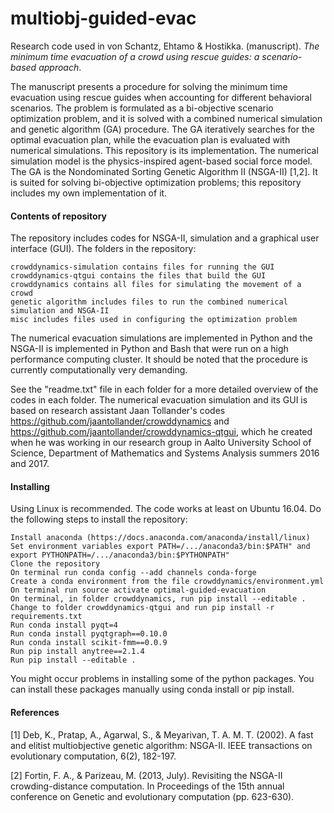 # multiobj-guided-evac

Research code used in von Schantz, Ehtamo & Hostikka. (manuscript). <em>The minimum time evacuation of a crowd using rescue guides: a scenario-based approach</em>.

The manuscript presents a procedure for solving the minimum time evacuation using rescue guides when accounting for different behavioral scenarios. The problem is formulated as a bi-objective scenario optimization problem, and it is solved with a combined numerical simulation and genetic algorithm (GA) procedure. The GA iteratively searches for the optimal evacuation plan, while the evacuation plan is evaluated with numerical simulations. This repository is its implementation. The numerical simulation model is the physics-inspired agent-based social force model. The GA is the Nondominated Sorting Genetic Algorithm II (NSGA-II) [1,2]. It is suited for solving bi-objective optimization problems; this repository includes my own implementation of it.

<h4>Contents of repository</h4>

The repository includes codes for NSGA-II, simulation and a graphical user interface (GUI). The folders in the repository:

    crowddynamics-simulation contains files for running the GUI
    crowddynamics-qtgui contains the files that build the GUI
    crowddynamics contains all files for simulating the movement of a crowd
    genetic algorithm includes files to run the combined numerical simulation and NSGA-II
    misc includes files used in configuring the optimization problem

The numerical evacuation simulations are implemented in Python and the NSGA-II is implemented in Python and Bash that were run on a high performance computing cluster. It should be noted that the procedure is currently computationally very demanding.

See the "readme.txt" file in each folder for a more detailed overview of the codes in each folder. The numerical evacuation simulation and its GUI is based on research assistant Jaan Tollander's codes https://github.com/jaantollander/crowddynamics and https://github.com/jaantollander/crowddynamics-qtgui, which he created when he was working in our research group in Aalto University School of Science, Department of Mathematics and Systems Analysis summers 2016 and 2017.


<h4>Installing</h4>

Using Linux is recommended. The code works at least on Ubuntu 16.04. Do the following steps to install the repository:

    Install anaconda (https://docs.anaconda.com/anaconda/install/linux)
    Set environment variables export PATH=/.../anaconda3/bin:$PATH" and export PYTHONPATH=/.../anaconda3/bin:$PYTHONPATH"
    Clone the repository
    On terminal run conda config --add channels conda-forge
    Create a conda environment from the file crowddynamics/environment.yml
    On terminal run source activate optimal-guided-evacuation
    On terminal, in folder crowddynamics, run pip install --editable .
    Change to folder crowddynamics-qtgui and run pip install -r requirements.txt
    Run conda install pyqt=4
    Run conda install pyqtgraph==0.10.0
    Run conda install scikit-fmm==0.0.9
    Run pip install anytree==2.1.4
    Run pip install --editable .

You might occur problems in installing some of the python packages. You can install these packages manually using conda install or pip install.

<h4>References</h4>

[1] Deb, K., Pratap, A., Agarwal, S., & Meyarivan, T. A. M. T. (2002). A fast and elitist multiobjective genetic algorithm: NSGA-II. IEEE transactions on evolutionary computation, 6(2), 182-197.

[2] Fortin, F. A., & Parizeau, M. (2013, July). Revisiting the NSGA-II crowding-distance computation. In Proceedings of the 15th annual conference on Genetic and evolutionary computation (pp. 623-630).
